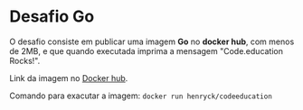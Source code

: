 # Desafio Go
<p>O desafio consiste em publicar uma imagem <b>Go</b> no <b>docker hub</b>, com menos de 2MB, e que quando executada imprima a mensagem "Code.education Rocks!".</p>
<p>Link da imagem no <a href="https://hub.docker.com/r/henryck/codeeducation">Docker hub</a>.</p>
<p>Comando para exacutar a imagem: <code>docker run henryck/codeeducation</code></p>
